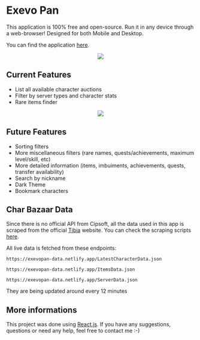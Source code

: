 
# Exevo Pan

This application is 100% free and open-source. Run it in any device through a web-browser! Designed for both Mobile and Desktop.

You can find the application [here](https://exevopan.com/).

<p align="center">
	<img src="https://exevopan.netlify.app/icons/favicon-96x96.png">
</p>

## Current Features

- List all available character auctions
- Filter by server types and character stats
- Rare items finder
<p align="center">
	<img src="https://i.imgur.com/aT5xhiU.png">
</p>

## Future Features

- Sorting filters
- More miscellaneous filters (rare names, quests/achievements, maximum level/skill, etc)
- More detailed information (items, imbuiments, achievements, quests, transfer availability)
- Search by nickname
- Dark Theme
- Bookmark characters

## Char Bazaar Data

Since there is no official API from Cipsoft, all the data used in this app is scraped from the official [Tibia](https://www.tibia.com/) website. You can check the scraping scripts [here](https://github.com/xandjiji/tibia-bazaar-scraper).

All live data is fetched from these endpoints:

`https://exevopan-data.netlify.app/LatestCharacterData.json`

`https://exevopan-data.netlify.app/ItemsData.json`

`https://exevopan-data.netlify.app/ServerData.json`

They are being updated around every 12 minutes

## More informations

This project was done using [React.js](https://reactjs.org/).
If you have any suggestions, questions or need any help, feel free to contact me :-)
